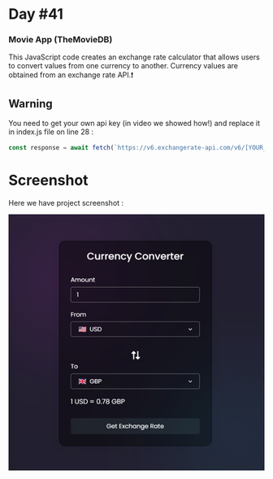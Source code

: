 # Day #41

### Movie App (TheMovieDB)
This JavaScript code creates an exchange rate calculator that allows users to convert values from one currency to another. Currency values are obtained from an exchange rate API.❗️

## Warning
You need to get your own api key (in video we showed how!) and replace it in index.js file on line 28 :

```javascript
const response = await fetch(`https://v6.exchangerate-api.com/v6/[YOUR_KEY]]/latest/${fromCur.value}`);
```



# Screenshot
Here we have project screenshot :

![screenshot](screenshot.jpg)
